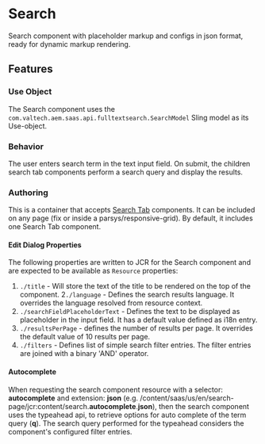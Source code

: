 Search
====
Search component with placeholder markup and configs in json format, ready for dynamic markup rendering.

## Features

### Use Object
The Search component uses the `com.valtech.aem.saas.api.fulltextsearch.SearchModel` Sling model as its Use-object.

### Behavior
The user enters search term in the text input field. On submit, the children search tab components perform a search query and display the results.  

### Authoring
This is a container that accepts [Search Tab](../searchtab/README.md) components. It can be included on any page (fix or inside a parsys/responsive-grid). By default, it includes one Search
Tab component.

#### Edit Dialog Properties
The following properties are written to JCR for the Search component and are expected to be available as `Resource` properties:

1. `./title` - Will store the text of the title to be rendered on the top of the component.
2`./language` - Defines the search results language. It overrides the language resolved from resource context.
2. `./searchFieldPlaceholderText` - Defines the text to be displayed as placeholder in the input field. It has a default value defined as i18n entry.
3. `./resultsPerPage` - defines the number of results per page. It overrides the default value of 10 results per page.
4. `./filters` - Defines list of simple search filter entries. The filter entries are joined with a binary 'AND' operator. 

#### Autocomplete

When requesting the search component resource with a selector: **autocomplete** and extension: **json** (e.g.
/content/saas/us/en/search-page/jcr:content/search.**autocomplete**.**json**), then the search component uses the
typeahead api, to retrieve options for auto complete of the term query (**q**). The search query performed for the
typeahead considers the component's configured filter entries.
